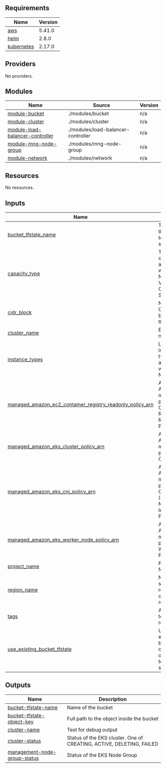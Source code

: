 <!-- BEGIN_TF_DOCS -->
## Requirements

| Name | Version |
|------|---------|
| <a name="requirement_aws"></a> [aws](#requirement\_aws) | 5.41.0 |
| <a name="requirement_helm"></a> [helm](#requirement\_helm) | 2.8.0 |
| <a name="requirement_kubernetes"></a> [kubernetes](#requirement\_kubernetes) | 2.17.0 |

## Providers

No providers.

## Modules

| Name | Source | Version |
|------|--------|---------|
| <a name="module_module-bucket"></a> [module-bucket](#module\_module-bucket) | ./modules/bucket | n/a |
| <a name="module_module-cluster"></a> [module-cluster](#module\_module-cluster) | ./modules/cluster | n/a |
| <a name="module_module-load-balancer-controller"></a> [module-load-balancer-controller](#module\_module-load-balancer-controller) | ./modules/load-balancer-controller | n/a |
| <a name="module_module-mng-node-group"></a> [module-mng-node-group](#module\_module-mng-node-group) | ./modules/mng-node-group | n/a |
| <a name="module_module-network"></a> [module-network](#module\_module-network) | ./modules/network | n/a |

## Resources

No resources.

## Inputs

| Name | Description | Type | Default | Required |
|------|-------------|------|---------|:--------:|
| <a name="input_bucket_tfstate_name"></a> [bucket\_tfstate\_name](#input\_bucket\_tfstate\_name) | The name for the bucket for terraform state file | `string` | n/a | yes |
| <a name="input_capacity_type"></a> [capacity\_type](#input\_capacity\_type) | Type of capacity associated with the EKS Node Group. Valid values: ON\_DEMAND, SPOT | `string` | `"SPOT"` | no |
| <a name="input_cidr_block"></a> [cidr\_block](#input\_cidr\_block) | Networking CIDR block to be used for the VPC | `string` | `"10.0.0.0/16"` | no |
| <a name="input_cluster_name"></a> [cluster\_name](#input\_cluster\_name) | EKS Cluster name | `string` | `"my-cluster"` | no |
| <a name="input_instance_types"></a> [instance\_types](#input\_instance\_types) | List of instance types associated with the EKS Node Group | `list(string)` | <pre>[<br>  "t2.micro"<br>]</pre> | no |
| <a name="input_managed_amazon_ec2_container_registry_readonly_policy_arn"></a> [managed\_amazon\_ec2\_container\_registry\_readonly\_policy\_arn](#input\_managed\_amazon\_ec2\_container\_registry\_readonly\_policy\_arn) | ARN for Type AWS managed policy EC2 Container Regitry ReadOnly Policy | `string` | `"arn:aws:iam::aws:policy/AmazonEC2ContainerRegistryReadOnly"` | no |
| <a name="input_managed_amazon_eks_cluster_policy_arn"></a> [managed\_amazon\_eks\_cluster\_policy\_arn](#input\_managed\_amazon\_eks\_cluster\_policy\_arn) | ARN for Type AWS managed policy EKS Cluster Policy | `string` | `"arn:aws:iam::aws:policy/AmazonEKSClusterPolicy"` | no |
| <a name="input_managed_amazon_eks_cni_policy_arn"></a> [managed\_amazon\_eks\_cni\_policy\_arn](#input\_managed\_amazon\_eks\_cni\_policy\_arn) | ARN for Type AWS managed policy EKS CNI (Container Networking Interface) Policy | `string` | `"arn:aws:iam::aws:policy/AmazonEKS_CNI_Policy"` | no |
| <a name="input_managed_amazon_eks_worker_node_policy_arn"></a> [managed\_amazon\_eks\_worker\_node\_policy\_arn](#input\_managed\_amazon\_eks\_worker\_node\_policy\_arn) | ARN for Type AWS managed policy EKS Worker Node Policy | `string` | `"arn:aws:iam::aws:policy/AmazonEKSWorkerNodePolicy"` | no |
| <a name="input_project_name"></a> [project\_name](#input\_project\_name) | Project name for tags | `string` | `"lab-eks"` | no |
| <a name="input_region_name"></a> [region\_name](#input\_region\_name) | Name of selected region for create the resources | `string` | `"us-east-1"` | no |
| <a name="input_tags"></a> [tags](#input\_tags) | A map of tags to add to all resources | `map(any)` | n/a | yes |
| <a name="input_use_existing_bucket_tfstate"></a> [use\_existing\_bucket\_tfstate](#input\_use\_existing\_bucket\_tfstate) | Used for to an existing S3 bucket or create a new one for save terraform state file | `bool` | `false` | no |

## Outputs

| Name | Description |
|------|-------------|
| <a name="output_bucket-tfstate-name"></a> [bucket-tfstate-name](#output\_bucket-tfstate-name) | Name of the bucket |
| <a name="output_bucket-tfstate-object-key"></a> [bucket-tfstate-object-key](#output\_bucket-tfstate-object-key) | Full path to the object inside the bucket |
| <a name="output_cluster-name"></a> [cluster-name](#output\_cluster-name) | Test for debug output |
| <a name="output_cluster-status"></a> [cluster-status](#output\_cluster-status) | Status of the EKS cluster. One of CREATING, ACTIVE, DELETING, FAILED |
| <a name="output_management-node-group-status"></a> [management-node-group-status](#output\_management-node-group-status) | Status of the EKS Node Group |
<!-- END_TF_DOCS -->